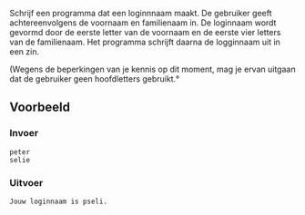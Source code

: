Schrijf een programma dat een loginnnaam maakt.
De gebruiker geeft achtereenvolgens de voornaam en familienaam in.
De loginnaam wordt gevormd door de eerste letter van de voornaam en de eerste vier letters van de familienaam.
Het programma schrijft daarna de logginnaam uit in een zin.

(Wegens de beperkingen van je kennis op dit moment, mag je ervan uitgaan dat de gebruiker geen hoofdletters gebruikt.°

## Voorbeeld

### Invoer
```
peter
selie
```

### Uitvoer
```
Jouw loginnaam is pseli.
```

